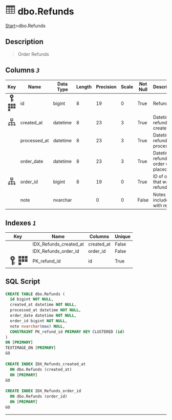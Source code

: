 # ![logo](../Images/table.svg) dbo.Refunds

[Start](../start.md)>dbo.Refunds

## [](#Description) Description

> Order Refunds

## [](#Columns) Columns _`3`_

|Key|Name|Data Type|Length|Precision|Scale|Not Null|Description
|---|---|---|---|---|---|---|---
|[![Primary Key PK_refund_id](../Images/primarykey.svg)](#Indexes)[![Cluster Key PK_refund_id](../Images/Cluster.svg)](#Indexes)|id|bigint|8|19|0|True|Refund ID|
|[![Indexes IDX_Refunds_created_at](../Images/index.svg)](#Indexes)|created_at|datetime|8|23|3|True|Datetime refund created|
||processed_at|datetime|8|23|3|True|Datetime refund processed|
||order_date|datetime|8|23|3|True|Datetime refunded order was placed|
|[![Indexes IDX_Refunds_order_id](../Images/index.svg)](#Indexes)|order_id|bigint|8|19|0|True|ID of order that was refunded|
||note|nvarchar||0|0|False|Notes included with refund|

## [](#Indexes) Indexes _`1`_

|Key|Name|Columns|Unique|
|:---:|---|---|---|
||IDX_Refunds_created_at|created_at|False|
||IDX_Refunds_order_id|order_id|False|
|[![Primary Key PK_refund_id](../Images/primarykey.svg)](#Indexes)[![Cluster Key PK_refund_id](../Images/Cluster.svg)](#Indexes)|PK_refund_id|id|True|

## [](#SqlScript) SQL Script

```SQL
CREATE TABLE dbo.Refunds (
  id bigint NOT NULL,
  created_at datetime NOT NULL,
  processed_at datetime NOT NULL,
  order_date datetime NOT NULL,
  order_id bigint NOT NULL,
  note nvarchar(max) NULL,
  CONSTRAINT PK_refund_id PRIMARY KEY CLUSTERED (id)
)
ON [PRIMARY]
TEXTIMAGE_ON [PRIMARY]
GO

CREATE INDEX IDX_Refunds_created_at
  ON dbo.Refunds (created_at)
  ON [PRIMARY]
GO

CREATE INDEX IDX_Refunds_order_id
  ON dbo.Refunds (order_id)
  ON [PRIMARY]
GO
```

___
